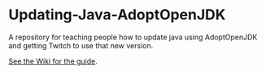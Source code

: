 # Updating-Java-AdoptOpenJDK
A repository for teaching people how to update java using AdoptOpenJDK and getting Twitch to use that new version.

[See the Wiki for the guide](https://github.com/04Slash/Updating-Java-AdoptOpenJDK/wiki).
